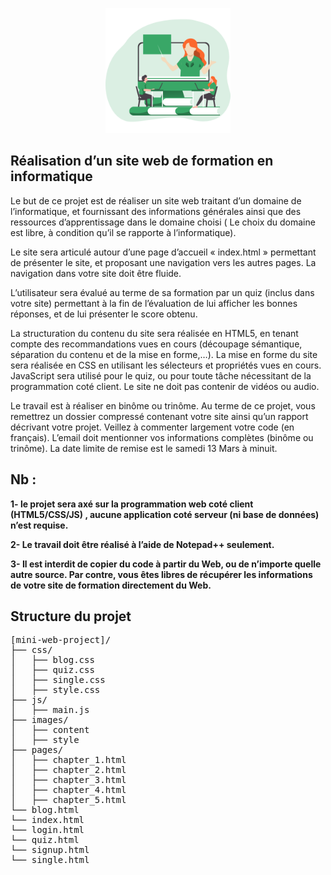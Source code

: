 <p align="center">
  <img width="200" height="200" src="https://raw.githubusercontent.com/ibrahimBougaoua/mini-web-project/main/images/style/online_lesson_header.png?token=AJ62QTWFAHQ23WEOKIENNGTAMBKIO">
</p>

## Réalisation d’un site web de formation en informatique

Le but de ce projet est de réaliser un site web traitant d’un domaine de l’informatique, et fournissant des informations générales ainsi que des ressources d’apprentissage dans le domaine choisi ( Le choix du domaine est libre, à condition qu’il se rapporte à l’informatique).

Le site sera articulé autour d’une page d’accueil « index.html » permettant de présenter le site, et proposant une navigation vers les autres pages. La navigation dans votre site doit être fluide.

L’utilisateur sera évalué au terme de sa formation par un quiz (inclus dans votre site) permettant à la fin de l’évaluation de lui afficher les bonnes réponses, et de lui présenter le score obtenu.

La structuration du contenu du site sera réalisée en HTML5, en tenant compte des recommandations vues en cours (découpage sémantique, séparation du contenu et de la mise en forme,…). La mise en forme du site sera réalisée en CSS en utilisant les sélecteurs et propriétés vues en cours. JavaScript sera utilisé pour le quiz, ou pour toute tâche nécessitant de la programmation coté client. Le site ne doit pas contenir de vidéos ou audio.

Le travail est à réaliser en binôme ou trinôme. Au terme de ce projet, vous remettrez un dossier compressé contenant votre site ainsi qu’un rapport décrivant votre projet. Veillez à commenter largement votre code (en français). L’email doit mentionner vos informations complètes (binôme ou trinôme). La date limite de remise est le samedi 13 Mars à minuit.


## Nb :

<b>1- le projet sera axé sur la programmation web coté client (HTML5/CSS/JS) , aucune application coté serveur (ni base de données) n’est requise.</b>

<b>2- Le travail doit être réalisé à l’aide de Notepad++ seulement.</b>

<b>3- Il est interdit de copier du code à partir du Web, ou de n’importe quelle autre source. Par contre, vous êtes libres de récupérer les informations de votre site de formation directement du Web.</b>

## Structure du projet

<pre>
[mini-web-project]/
├── css/
│   ├── blog.css
│   ├── quiz.css
│   ├── single.css
│   ├── style.css
├── js/
│   ├── main.js
├── images/
│   ├── content
│   ├── style
├── pages/
│   ├── chapter_1.html
│   ├── chapter_2.html
│   ├── chapter_3.html
│   ├── chapter_4.html
│   ├── chapter_5.html
└── blog.html
└── index.html
└── login.html
└── quiz.html
└── signup.html
└── single.html
</pre>